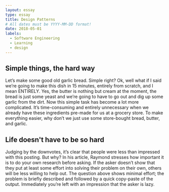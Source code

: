 ```yaml
---
layout: essay
type: essay
title: Design Patterns
# All dates must be YYYY-MM-DD format!
date: 2018-05-01
labels:
  - Software Engineering
  - Learning
  - design
---
```



## Simple things, the hard way
Let’s make some good old garlic bread. Simple right? Ok, well what if I said we’re going to make this dish in 15 minutes, entirely from scratch, and I mean ENTIRELY. Yes, the butter is nothing but cream at the moment, the bread is just some yeast and we’re going to have to go out and dig up some garlic from the dirt. Now this simple task has become a lot more complicated. It’s time-consuming and entirely unnecessary when we already have these ingredients pre-made for us at a grocery store. To make everything easier, why don’t we just use some store-bought bread, butter, and garlic. 


## Life doesn't have to be so hard

Judging by the downvotes, it’s clear that people were less than impressed with this posting. But why? In his article, Raymond stresses how important it is to do your own research before asking. If the asker doesn’t show that they put at least some effort into solving their problem on their own, others will be less willing to help out. The question above shows minimal effort; the problem is briefly described and followed by a quick copy-paste of the output. Immediately you’re left with an impression that the asker is lazy. 




